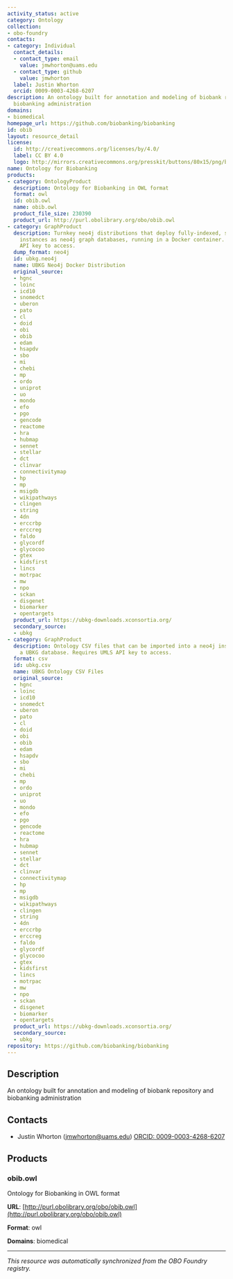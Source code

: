 ```yaml
---
activity_status: active
category: Ontology
collection:
- obo-foundry
contacts:
- category: Individual
  contact_details:
  - contact_type: email
    value: jmwhorton@uams.edu
  - contact_type: github
    value: jmwhorton
  label: Justin Whorton
  orcid: 0009-0003-4268-6207
description: An ontology built for annotation and modeling of biobank repository and
  biobanking administration
domains:
- biomedical
homepage_url: https://github.com/biobanking/biobanking
id: obib
layout: resource_detail
license:
  id: http://creativecommons.org/licenses/by/4.0/
  label: CC BY 4.0
  logo: http://mirrors.creativecommons.org/presskit/buttons/80x15/png/by.png
name: Ontology for Biobanking
products:
- category: OntologyProduct
  description: Ontology for Biobanking in OWL format
  format: owl
  id: obib.owl
  name: obib.owl
  product_file_size: 230390
  product_url: http://purl.obolibrary.org/obo/obib.owl
- category: GraphProduct
  description: Turnkey neo4j distributions that deploy fully-indexed, standalone UBKG
    instances as neo4j graph databases, running in a Docker container. Requires UMLS
    API key to access.
  dump_format: neo4j
  id: ubkg.neo4j
  name: UBKG Neo4j Docker Distribution
  original_source:
  - hgnc
  - loinc
  - icd10
  - snomedct
  - uberon
  - pato
  - cl
  - doid
  - obi
  - obib
  - edam
  - hsapdv
  - sbo
  - mi
  - chebi
  - mp
  - ordo
  - uniprot
  - uo
  - mondo
  - efo
  - pgo
  - gencode
  - reactome
  - hra
  - hubmap
  - sennet
  - stellar
  - dct
  - clinvar
  - connectivitymap
  - hp
  - mp
  - msigdb
  - wikipathways
  - clingen
  - string
  - 4dn
  - erccrbp
  - erccreg
  - faldo
  - glycordf
  - glycocoo
  - gtex
  - kidsfirst
  - lincs
  - motrpac
  - mw
  - npo
  - sckan
  - disgenet
  - biomarker
  - opentargets
  product_url: https://ubkg-downloads.xconsortia.org/
  secondary_source:
  - ubkg
- category: GraphProduct
  description: Ontology CSV files that can be imported into a neo4j instance to create
    a UBKG database. Requires UMLS API key to access.
  format: csv
  id: ubkg.csv
  name: UBKG Ontology CSV Files
  original_source:
  - hgnc
  - loinc
  - icd10
  - snomedct
  - uberon
  - pato
  - cl
  - doid
  - obi
  - obib
  - edam
  - hsapdv
  - sbo
  - mi
  - chebi
  - mp
  - ordo
  - uniprot
  - uo
  - mondo
  - efo
  - pgo
  - gencode
  - reactome
  - hra
  - hubmap
  - sennet
  - stellar
  - dct
  - clinvar
  - connectivitymap
  - hp
  - mp
  - msigdb
  - wikipathways
  - clingen
  - string
  - 4dn
  - erccrbp
  - erccreg
  - faldo
  - glycordf
  - glycocoo
  - gtex
  - kidsfirst
  - lincs
  - motrpac
  - mw
  - npo
  - sckan
  - disgenet
  - biomarker
  - opentargets
  product_url: https://ubkg-downloads.xconsortia.org/
  secondary_source:
  - ubkg
repository: https://github.com/biobanking/biobanking
---
```

## Description

An ontology built for annotation and modeling of biobank repository and biobanking administration

## Contacts

- Justin Whorton (jmwhorton@uams.edu) [ORCID: 0009-0003-4268-6207](https://orcid.org/0009-0003-4268-6207)

## Products

### obib.owl

Ontology for Biobanking in OWL format

**URL**: [http://purl.obolibrary.org/obo/obib.owl](http://purl.obolibrary.org/obo/obib.owl)

**Format**: owl

**Domains**: biomedical

---

*This resource was automatically synchronized from the OBO Foundry registry.*